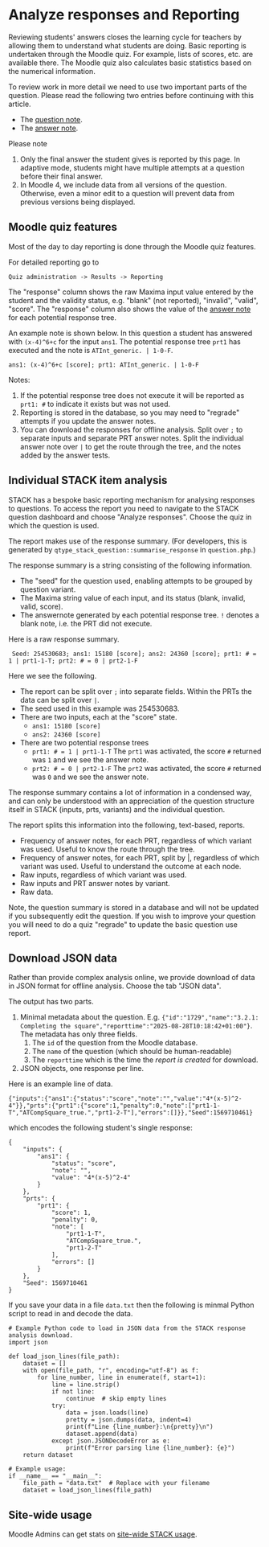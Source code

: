 # Analyze responses and Reporting

Reviewing students' answers closes the learning cycle for teachers by allowing them to understand what students are doing. Basic reporting is undertaken through the Moodle quiz.  For example, lists of scores, etc. are available there.  The Moodle quiz also calculates basic statistics based on the numerical information.

To review work in more detail we need to use two important parts of the question. Please read the following two entries before continuing with this article.

* The [question note](../Authoring/Question_note.md).
* The [answer note](../Authoring/Potential_response_trees.md#Answer_note).

Please note

1. Only the final answer the student gives is reported by this page.  In adaptive mode, students might have multiple attempts at a question before their final answer.
2. In Moodle 4, we include data from all versions of the question.  Otherwise, even a minor edit to a question will prevent data from previous versions being displayed.

## Moodle quiz features ##

Most of the day to day reporting is done through the Moodle quiz features.

For detailed reporting go to

    Quiz administration -> Results -> Reporting

The "response" column shows the raw Maxima input value entered by the student and the validity status, e.g. "blank" (not reported), "invalid", "valid", "score".  The "response" column also shows the value of the [answer note](../Authoring/Potential_response_trees.md#Answer_note) for each potential response tree.

An example note is shown below.  In this question a student has answered with `(x-4)^6+c` for the input `ans1`.
The potential response tree `prt1` has executed and the note is `ATInt_generic. | 1-0-F`.

    ans1: (x-4)^6+c [score]; prt1: ATInt_generic. | 1-0-F

Notes:

1. If the potential response tree does not execute it will be reported as `prt1: #` to indicate it exists but was not used.
2. Reporting is stored in the database, so you may need to "regrade" attempts if you update the answer notes.
3. You can download the responses for offline analysis.  Split over `;` to separate inputs and separate PRT answer notes.  Split the individual answer note over `|` to get the route through the tree, and the notes added by the answer tests.

## Individual STACK item analysis ##

STACK has a bespoke basic reporting mechanism for analysing responses to questions.  To access the report you need to navigate to the STACK question dashboard and choose "Analyze responses".  Choose the quiz in which the question is used.

The report makes use of the response summary.  (For developers, this is generated by `qtype_stack_question::summarise_response` in `question.php`.)

The response summary is a string consisting of the following information.

* The "seed" for the question used, enabling attempts to be grouped by question variant.
* The Maxima string value of each input, and its status (blank, invalid, valid, score).
* The answernote generated by each potential response tree. `!` denotes a blank note, i.e. the PRT did not execute.

Here is a raw response summary.

     Seed: 254530683; ans1: 15180 [score]; ans2: 24360 [score]; prt1: # = 1 | prt1-1-T; prt2: # = 0 | prt2-1-F

Here we see the following.

* The report can be split over `;` into separate fields.
  Within the PRTs the data can be split over `|`.
* The seed used in this example was 254530683.
* There are two inputs, each at the "score" state.
  * `ans1: 15180 [score]`
  * `ans2: 24360 [score]`
* There are two potential response trees
  * `prt1: # = 1 | prt1-1-T`  The `prt1` was activated, the score `#` returned was `1` and we see the answer note.
  * `prt2: # = 0 | prt2-1-F`  The `prt2` was activated, the score `#` returned was `0` and we see the answer note.

The response summary contains a lot of information in a condensed way, and can only be understood with an appreciation of the question structure itself in STACK (inputs, prts, variants) and the individual question.

The report splits this information into the following, text-based, reports.

* Frequency of answer notes, for each PRT, regardless of which variant was used.  Useful to know the route through the tree.
* Frequency of answer notes, for each PRT, split by |, regardless of which variant was used.   Useful to understand the outcome at each node.
* Raw inputs, regardless of which variant was used.
* Raw inputs and PRT answer notes by variant.
* Raw data.

Note, the question summary is stored in a database and will not be updated if you subsequently edit the question.  If you wish to improve your question you will need to do a quiz "regrade" to update the basic question use report.

## Download JSON data

Rather than provide complex analysis online, we provide download of data in JSON format for offline analysis.  Choose the tab "JSON data".

The output has two parts.

1. Minimal metadata about the question.  E.g. `{"id":"1729","name":"3.2.1: Completing the square","reporttime":"2025-08-28T10:18:42+01:00"}`.  The metadata has only three fields.
    1. The `id` of the question from the Moodle database.
    2. The `name` of the question (which should be human-readable)
    3. The `reporttime` which is the time the _report is created_ for download.
2. JSON objects, one response per line.

Here is an example line of data.

````
{"inputs":{"ans1":{"status":"score","note":"","value":"4*(x-5)^2-4"}},"prts":{"prt1":{"score":1,"penalty":0,"note":["prt1-1-T","ATCompSquare_true.","prt1-2-T"],"errors":[]}},"Seed":1569710461}
````

which encodes the following student's single response:

````
{
    "inputs": {
        "ans1": {
            "status": "score",
            "note": "",
            "value": "4*(x-5)^2-4"
        }
    },
    "prts": {
        "prt1": {
            "score": 1,
            "penalty": 0,
            "note": [
                "prt1-1-T",
                "ATCompSquare_true.",
                "prt1-2-T"
            ],
            "errors": []
        }
    },
    "Seed": 1569710461
}
````

If you save your data in a file `data.txt` then the following is minmal Python script to read in and decode the data.

````
# Example Python code to load in JSON data from the STACK response analysis download.
import json

def load_json_lines(file_path):
    dataset = []
    with open(file_path, "r", encoding="utf-8") as f:
        for line_number, line in enumerate(f, start=1):
            line = line.strip()
            if not line:
                continue  # skip empty lines
            try:
                data = json.loads(line)
                pretty = json.dumps(data, indent=4)
                print(f"Line {line_number}:\n{pretty}\n")
                dataset.append(data)
            except json.JSONDecodeError as e:
                print(f"Error parsing line {line_number}: {e}")
    return dataset

# Example usage:
if __name__ == "__main__":
    file_path = "data.txt"  # Replace with your filename
    dataset = load_json_lines(file_path)
````


## Site-wide usage ##

Moodle Admins can get stats on [site-wide STACK usage](../STACK_question_admin/Advanced_reporting.md).